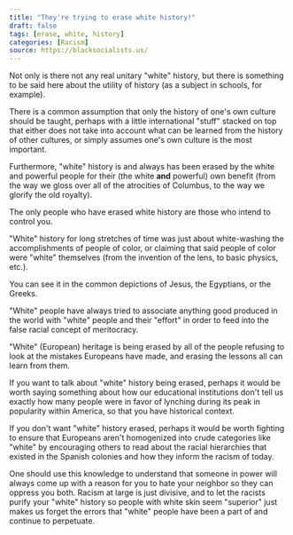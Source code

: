 ```yaml
---
title: "They're trying to erase white history!"
draft: false
tags: [erase, white, history]
categories: [Racism]
source: https://blacksocialists.us/
---
```


Not only is there not any real unitary "white" history, but there is something to be said here about the utility of history (as a subject in schools, for example).  
  
There is a common assumption that only the history of one's own culture should be taught, perhaps with a little international "stuff" stacked on top that either does not take into account what can be learned from the history of other cultures, or simply assumes one's own culture is the most important.  
  
Furthermore, "white" history is and always has been erased by the white and powerful people for their (the white **and** powerful) own benefit (from the way we gloss over all of the atrocities of Columbus, to the way we glorify the old royalty).  
  
The only people who have erased white history are those who intend to control you.  
  
"White" history for long stretches of time was just about white-washing the accomplishments of people of color, or claiming that said people of color were "white" themselves (from the invention of the lens, to basic physics, etc.).  
  
You can see it in the common depictions of Jesus, the Egyptians, or the Greeks.  
  
"White" people have always tried to associate anything good produced in the world with "white" people and their "effort" in order to feed into the false racial concept of meritocracy.  
  
"White" (European) heritage is being erased by all of the people refusing to look at the mistakes Europeans have made, and erasing the lessons all can learn from them.  
  
If you want to talk about "white" history being erased, perhaps it would be worth saying something about how our educational institutions don't tell us exactly how many people were in favor of lynching during its peak in popularity within America, so that you have historical context.  
  
If you don't want "white" history erased, perhaps it would be worth fighting to ensure that Europeans aren't homogenized into crude categories like "white" by encouraging others to read about the racial hierarchies that existed in the Spanish colonies and how they inform the racism of today.  
  
One should use this knowledge to understand that someone in power will always come up with a reason for you to hate your neighbor so they can oppress you both. Racism at large is just divisive, and to let the racists purify your "white" history so people with white skin seem "superior" just makes us forget the errors that "white" people have been a part of and continue to perpetuate.


